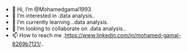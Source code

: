 - 👋 Hi, I’m @Mohamedgamal1993
- 👀 I’m interested in .data analysis..
- 🌱 I’m currently learning ..data analysis.
- 💞️ I’m looking to collaborate on .data analysis..
- 📫 How to reach me .https://www.linkedin.com/in/mohamed-gamal-8269b7121/..

<!---
Mohamedgamal1993/Mohamedgamal1993 is a ✨ special ✨ repository because its `README.md` (this file) appears on your GitHub profile.
You can click the Preview link to take a look at your changes.
--->
